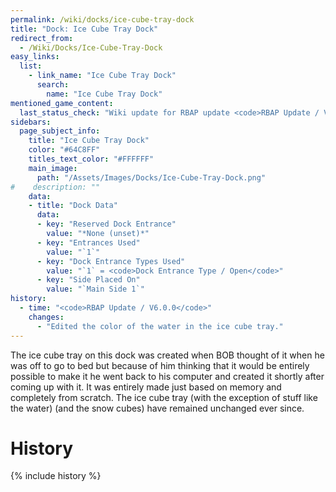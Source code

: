 ```yaml
---
permalink: /wiki/docks/ice-cube-tray-dock
title: "Dock: Ice Cube Tray Dock"
redirect_from:
  - /Wiki/Docks/Ice-Cube-Tray-Dock
easy_links:
  list:
    - link_name: "Ice Cube Tray Dock"
      search:
        name: "Ice Cube Tray Dock"
mentioned_game_content:
  last_status_check: "Wiki update for RBAP update <code>RBAP Update / V5.2.0</code>"
sidebars:
  page_subject_info:
    title: "Ice Cube Tray Dock"
    color: "#64C8FF"
    titles_text_color: "#FFFFFF"
    main_image:
      path: "/Assets/Images/Docks/Ice-Cube-Tray-Dock.png"
#    description: ""
    data:
    - title: "Dock Data"
      data:
      - key: "Reserved Dock Entrance"
        value: "*None (unset)*"
      - key: "Entrances Used"
        value: "`1`"
      - key: "Dock Entrance Types Used"
        value: "`1` = <code>Dock Entrance Type / Open</code>"
      - key: "Side Placed On"
        value: "`Main Side 1`"
history:
  - time: "<code>RBAP Update / V6.0.0</code>"
    changes:
      - "Edited the color of the water in the ice cube tray."
---
```


The ice cube tray on this dock was created when BOB thought of it when he was off to go to bed but because of him thinking that it would be entirely possible to make it he went back to his computer and created it shortly after coming up with it. It was entirely made just based on memory and completely from scratch. The ice cube tray (with the exception of stuff like the water) (and the snow cubes) have remained unchanged ever since.

# History

{% include history %}